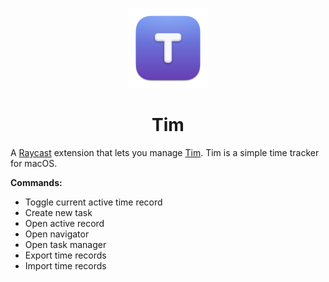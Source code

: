 <p align="center">
  <img src="assets/tim-icon.png" height="128" />
  <h1 align="center">Tim</h1>
</p>

A [Raycast](https://raycast.com/) extension that lets you manage [Tim](https://tim.neat.software/). Tim is a simple time tracker for macOS.

**Commands:**

- Toggle current active time record
- Create new task
- Open active record
- Open navigator
- Open task manager
- Export time records
- Import time records
